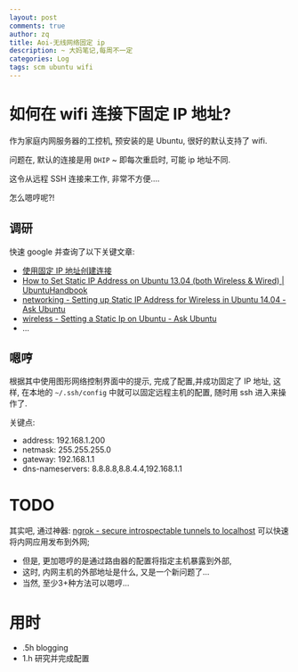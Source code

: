 ```yaml
---
layout: post
comments: true
author: zq
title: Aoi-无线网络固定 ip
description: ~ 大妈笔记,每周不一定
categories: Log
tags: scm ubuntu wifi
---
```


# 如何在 wifi 连接下固定 IP 地址?

作为家庭内网服务器的工控机, 预安装的是 Ubuntu,
很好的默认支持了 wifi.

问题在, 默认的连接是用 `DHIP` ~ 即每次重启时, 可能 ip 地址不同.

这令从远程 SSH 连接来工作, 非常不方便....

怎么嗯哼呢?!


<!--more-->

## 调研
快速 google 并查询了以下关键文章:

- [使用固定 IP 地址创建连接](https://help.ubuntu.com/stable/ubuntu-help/net-fixed-ip-address.html)
- [How to Set Static IP Address on Ubuntu 13.04 (both Wireless & Wired) | UbuntuHandbook](http://ubuntuhandbook.org/index.php/2013/07/set-static-ip-address-ubuntu-13-04/)
- [networking - Setting up Static IP Address for Wireless in Ubuntu 14.04 - Ask Ubuntu](https://askubuntu.com/questions/729200/setting-up-static-ip-address-for-wireless-in-ubuntu-14-04)
- [wireless - Setting a Static Ip on Ubuntu - Ask Ubuntu](https://askubuntu.com/questions/530522/setting-a-static-ip-on-ubuntu)
- ...


## 嗯哼

根据其中使用图形网络控制界面中的提示, 完成了配置,并成功固定了 IP 地址,
这样, 在本地的 `~/.ssh/config` 中就可以固定远程主机的配置, 随时用 ssh 进入来操作了.

关键点:

- address: 192.168.1.200
- netmask: 255.255.255.0
- gateway: 192.168.1.1
- dns-nameservers: 8.8.8.8,8.8.4.4,192.168.1.1


# TODO

其实吧, 通过神器: [ngrok - secure introspectable tunnels to localhost](https://ngrok.com/) 可以快速将内网应用发布到外网;

- 但是, 更加嗯哼的是通过路由器的配置将指定主机暴露到外部, 
- 这时, 内网主机的外部地址是什么, 又是一个新问题了...
- 当然, 至少3+种方法可以嗯哼...


# 用时

- .5h blogging
- 1.h 研究并完成配置






